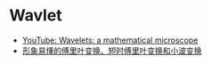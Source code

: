 # Wavlet

* [YouTube: Wavelets: a mathematical microscope](https://www.youtube.com/watch?v=jnxqHcObNK4&list=PLZGnAhii0wHwcPEDFMjSOUNZ6r5EEPfUh&index=16)
* [形象易懂的傅里叶变换、短时傅里叶变换和小波变换](https://mp.weixin.qq.com/s/QE1YnIoCDRZq5oJd-3EX1g)

